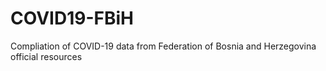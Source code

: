 # COVID19-FBiH
Compliation of COVID-19 data from Federation of Bosnia and Herzegovina official resources

